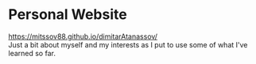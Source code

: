 # Personal Website 

https://mitssov88.github.io/dimitarAtanassov/
<br>
Just a bit about myself and my interests as I put to use some of what I've learned so far.

